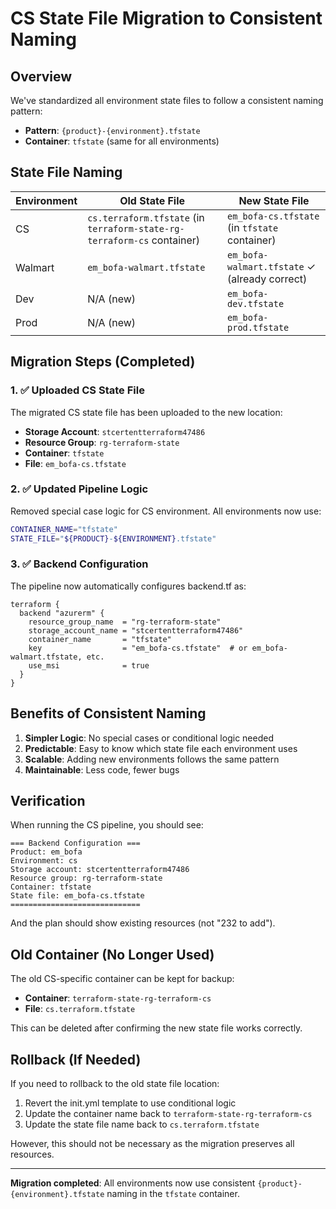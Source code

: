 # CS State File Migration to Consistent Naming

## Overview

We've standardized all environment state files to follow a consistent naming pattern:
- **Pattern**: `{product}-{environment}.tfstate`
- **Container**: `tfstate` (same for all environments)

## State File Naming

| Environment | Old State File | New State File |
|-------------|---------------|----------------|
| CS | `cs.terraform.tfstate` (in `terraform-state-rg-terraform-cs` container) | `em_bofa-cs.tfstate` (in `tfstate` container) |
| Walmart | `em_bofa-walmart.tfstate` | `em_bofa-walmart.tfstate` ✓ (already correct) |
| Dev | N/A (new) | `em_bofa-dev.tfstate` |
| Prod | N/A (new) | `em_bofa-prod.tfstate` |

## Migration Steps (Completed)

### 1. ✅ Uploaded CS State File

The migrated CS state file has been uploaded to the new location:
- **Storage Account**: `stcertentterraform47486`
- **Resource Group**: `rg-terraform-state`
- **Container**: `tfstate`
- **File**: `em_bofa-cs.tfstate`

### 2. ✅ Updated Pipeline Logic

Removed special case logic for CS environment. All environments now use:

```bash
CONTAINER_NAME="tfstate"
STATE_FILE="${PRODUCT}-${ENVIRONMENT}.tfstate"
```

### 3. ✅ Backend Configuration

The pipeline now automatically configures backend.tf as:

```hcl
terraform {
  backend "azurerm" {
    resource_group_name  = "rg-terraform-state"
    storage_account_name = "stcertentterraform47486"
    container_name       = "tfstate"
    key                  = "em_bofa-cs.tfstate"  # or em_bofa-walmart.tfstate, etc.
    use_msi              = true
  }
}
```

## Benefits of Consistent Naming

1. **Simpler Logic**: No special cases or conditional logic needed
2. **Predictable**: Easy to know which state file each environment uses
3. **Scalable**: Adding new environments follows the same pattern
4. **Maintainable**: Less code, fewer bugs

## Verification

When running the CS pipeline, you should see:

```
=== Backend Configuration ===
Product: em_bofa
Environment: cs
Storage account: stcertentterraform47486
Resource group: rg-terraform-state
Container: tfstate
State file: em_bofa-cs.tfstate
=============================
```

And the plan should show existing resources (not "232 to add").

## Old Container (No Longer Used)

The old CS-specific container can be kept for backup:
- **Container**: `terraform-state-rg-terraform-cs`
- **File**: `cs.terraform.tfstate`

This can be deleted after confirming the new state file works correctly.

## Rollback (If Needed)

If you need to rollback to the old state file location:

1. Revert the init.yml template to use conditional logic
2. Update the container name back to `terraform-state-rg-terraform-cs`
3. Update the state file name back to `cs.terraform.tfstate`

However, this should not be necessary as the migration preserves all resources.

---

**Migration completed**: All environments now use consistent `{product}-{environment}.tfstate` naming in the `tfstate` container.
